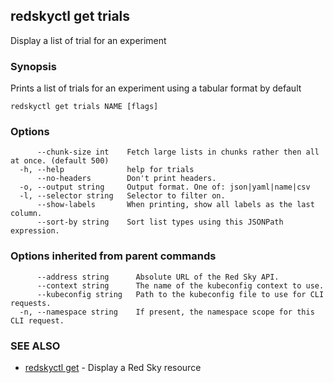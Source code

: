 ## redskyctl get trials

Display a list of trial for an experiment

### Synopsis

Prints a list of trials for an experiment using a tabular format by default

```
redskyctl get trials NAME [flags]
```

### Options

```
      --chunk-size int    Fetch large lists in chunks rather then all at once. (default 500)
  -h, --help              help for trials
      --no-headers        Don't print headers.
  -o, --output string     Output format. One of: json|yaml|name|csv
  -l, --selector string   Selector to filter on.
      --show-labels       When printing, show all labels as the last column.
      --sort-by string    Sort list types using this JSONPath expression.
```

### Options inherited from parent commands

```
      --address string      Absolute URL of the Red Sky API.
      --context string      The name of the kubeconfig context to use.
      --kubeconfig string   Path to the kubeconfig file to use for CLI requests.
  -n, --namespace string    If present, the namespace scope for this CLI request.
```

### SEE ALSO

* [redskyctl get](redskyctl_get.md)	 - Display a Red Sky resource

